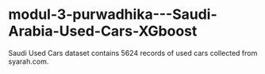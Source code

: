 # modul-3-purwadhika---Saudi-Arabia-Used-Cars-XGboost
Saudi Used Cars dataset contains 5624 records of used cars collected from syarah.com. 
